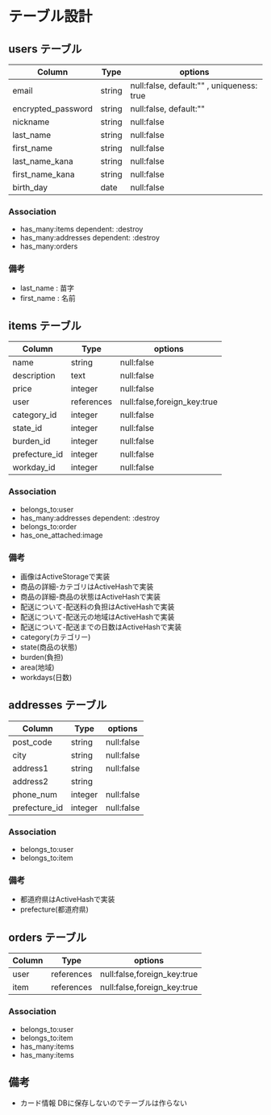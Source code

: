 # テーブル設計

## users テーブル
| Column             | Type   | options                                  |
| ------------------ | ------ | -----------------------------------------|
| email              | string | null:false, default:"" , uniqueness: true|
| encrypted_password | string | null:false, default:""                   |
| nickname           | string | null:false                               |
| last_name          | string | null:false                               |
| first_name         | string | null:false                               |
| last_name_kana     | string | null:false                               |
| first_name_kana    | string | null:false                               |
| birth_day          | date   | null:false                               |

### Association
* has_many:items dependent: :destroy
* has_many:addresses dependent: :destroy
* has_many:orders

### 備考
* last_name : 苗字
* first_name : 名前



## items テーブル
| Column         | Type       | options                     |
| -----------    | ---------- | --------------------------- |
| name           | string     | null:false                  |
| description    | text       | null:false                  |
| price          | integer    | null:false                  |
| user           | references | null:false,foreign_key:true | 
| category_id    | integer    | null:false                  | 
| state_id       | integer    | null:false                  | 
| burden_id      | integer    | null:false                  | 
| prefecture_id  | integer    | null:false                  | 
| workday_id     | integer    | null:false                  | 


### Association
* belongs_to:user
* has_many:addresses dependent: :destroy
* belongs_to:order
* has_one_attached:image


### 備考
* 画像はActiveStorageで実装
* 商品の詳細-カテゴリはActiveHashで実装
* 商品の詳細-商品の状態はActiveHashで実装
* 配送について-配送料の負担はActiveHashで実装
* 配送について-配送元の地域はActiveHashで実装
* 配送について-配送までの日数はActiveHashで実装
* category(カテゴリー)
* state(商品の状態)
* burden(負担)
* area(地域)
* workdays(日数)


## addresses テーブル
| Column        | Type       | options                     |
| ------------- | ---------- | --------------------------- |
| post_code     | string     | null:false                  |
| city          | string     | null:false                  |
| address1      | string     | null:false                  |
| address2      | string     |                             |
| phone_num     | integer    | null:false                  |
| prefecture_id | integer    | null:false                  | 


### Association
* belongs_to:user
* belongs_to:item

### 備考
* 都道府県はActiveHashで実装
* prefecture(都道府県)


## orders テーブル
| Column      | Type       | options                     |
| ----------- | ---------- | --------------------------- |
| user        | references | null:false,foreign_key:true | 
| item        | references | null:false,foreign_key:true | 


### Association
* belongs_to:user
* belongs_to:item
* has_many:items
* has_many:items


## 備考

* カード情報
DBに保存しないのでテーブルは作らない